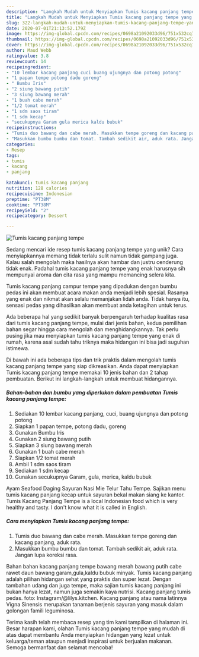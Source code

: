 ```yaml
---
description: "Langkah Mudah untuk Menyiapkan Tumis kacang panjang tempe yang Bisa Manjain Lidah"
title: "Langkah Mudah untuk Menyiapkan Tumis kacang panjang tempe yang Bisa Manjain Lidah"
slug: 322-langkah-mudah-untuk-menyiapkan-tumis-kacang-panjang-tempe-yang-bisa-manjain-lidah
date: 2020-07-01T21:13:52.179Z
image: https://img-global.cpcdn.com/recipes/0698a21092033d96/751x532cq70/tumis-kacang-panjang-tempe-foto-resep-utama.jpg
thumbnail: https://img-global.cpcdn.com/recipes/0698a21092033d96/751x532cq70/tumis-kacang-panjang-tempe-foto-resep-utama.jpg
cover: https://img-global.cpcdn.com/recipes/0698a21092033d96/751x532cq70/tumis-kacang-panjang-tempe-foto-resep-utama.jpg
author: Maud Webb
ratingvalue: 3.8
reviewcount: 14
recipeingredient:
- "10 lembar kacang panjang cuci buang ujungnya dan potong potong"
- "1 papan tempe potong dadu goreng"
- " Bumbu Iris"
- "2 siung bawang putih"
- "3 siung bawang merah"
- "1 buah cabe merah"
- "1/2 tomat merah"
- "1 sdm saos tiram"
- "1 sdm kecap"
- "secukupnya Garam gula merica kaldu bubuk"
recipeinstructions:
- "Tumis duo bawang dan cabe merah. Masukkan tempe goreng dan kacang panjang, aduk rata."
- "Masukkan bumbu bumbu dan tomat. Tambah sedikit air, aduk rata. Jangan lupa koreksi rasa."
categories:
- Resep
tags:
- tumis
- kacang
- panjang

katakunci: tumis kacang panjang 
nutrition: 128 calories
recipecuisine: Indonesian
preptime: "PT38M"
cooktime: "PT38M"
recipeyield: "2"
recipecategory: Dessert

---
```



![Tumis kacang panjang tempe](https://img-global.cpcdn.com/recipes/0698a21092033d96/751x532cq70/tumis-kacang-panjang-tempe-foto-resep-utama.jpg)

Sedang mencari ide resep tumis kacang panjang tempe yang unik? Cara menyiapkannya memang tidak terlalu sulit namun tidak gampang juga. Kalau salah mengolah maka hasilnya akan hambar dan justru cenderung tidak enak. Padahal tumis kacang panjang tempe yang enak harusnya sih mempunyai aroma dan cita rasa yang mampu memancing selera kita.

Tumis kacang panjang campur tempe yang dipadukan dengan bumbu pedas ini akan membuat acara makan anda menjadi lebih spesial. Rasanya yang enak dan nikmat akan selalu memanjakan lidah anda. Tidak hanya itu, sensasi pedas yang dihasilkan akan membuat anda ketagihan untuk terus.

Ada beberapa hal yang sedikit banyak berpengaruh terhadap kualitas rasa dari tumis kacang panjang tempe, mulai dari jenis bahan, kedua pemilihan bahan segar hingga cara mengolah dan menghidangkannya. Tak perlu pusing jika mau menyiapkan tumis kacang panjang tempe yang enak di rumah, karena asal sudah tahu triknya maka hidangan ini bisa jadi suguhan istimewa.


Di bawah ini ada beberapa tips dan trik praktis dalam mengolah tumis kacang panjang tempe yang siap dikreasikan. Anda dapat menyiapkan Tumis kacang panjang tempe memakai 10 jenis bahan dan 2 tahap pembuatan. Berikut ini langkah-langkah untuk membuat hidangannya.

<!--inarticleads1-->

##### Bahan-bahan dan bumbu yang diperlukan dalam pembuatan Tumis kacang panjang tempe:

1. Sediakan 10 lembar kacang panjang, cuci, buang ujungnya dan potong potong
1. Siapkan 1 papan tempe, potong dadu, goreng
1. Gunakan  Bumbu Iris
1. Gunakan 2 siung bawang putih
1. Siapkan 3 siung bawang merah
1. Gunakan 1 buah cabe merah
1. Siapkan 1/2 tomat merah
1. Ambil 1 sdm saos tiram
1. Sediakan 1 sdm kecap
1. Gunakan secukupnya Garam, gula, merica, kaldu bubuk


Ayam Seafood Daging Sayuran Nasi Mie Telur Tahu Tempe. Sajikan menu tumis kacang panjang kecap untuk sayuran bekal makan siang ke kantor. Tumis Kacang Panjang Tempe is a local Indonesian food which is very healthy and tasty. I don&#39;t know what it is called in English. 

<!--inarticleads2-->

##### Cara menyiapkan Tumis kacang panjang tempe:

1. Tumis duo bawang dan cabe merah. Masukkan tempe goreng dan kacang panjang, aduk rata.
1. Masukkan bumbu bumbu dan tomat. Tambah sedikit air, aduk rata. Jangan lupa koreksi rasa.


Bahan bahan kacang panjang tempe bawang merah bawang putih cabe rawet daun bawang garam,gula,kaldu bubuk minyak. Tumis kacang panjang adalah pilihan hidangan sehat yang praktis dan super lezat. Dengan tambahan udang dan juga tempe, maka sajian tumis kacang panjang ini bukan hanya lezat, namun juga semakin kaya nutrisi. Kacang panjang tumis pedas. foto: Instagram/@lilys.kitchen. Kacang panjang atau nama latinnya Vigna Sinensis merupakan tanaman berjenis sayuran yang masuk dalam golongan famili leguminosa. 

Terima kasih telah membaca resep yang tim kami tampilkan di halaman ini. Besar harapan kami, olahan Tumis kacang panjang tempe yang mudah di atas dapat membantu Anda menyiapkan hidangan yang lezat untuk keluarga/teman ataupun menjadi inspirasi untuk berjualan makanan. Semoga bermanfaat dan selamat mencoba!
